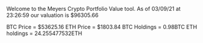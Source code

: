 Welcome to the Meyers Crypto Portfolio Value tool. 
As of 03/09/21 at 23:26:59 our valuation is $96305.66 

BTC Price = $53625.16
 ETH Price = $1803.84
BTC Holdings = 0.98BTC
 ETH holdings = 24.255477532ETH 
